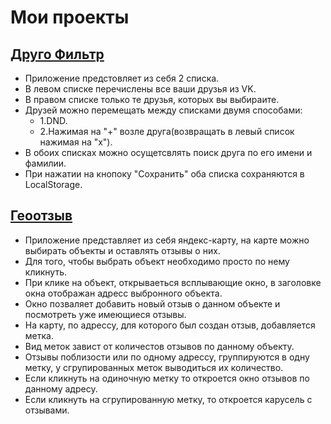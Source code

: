 # Мои проекты

## [Друго Фильтр](https://ilyatag.github.io/PrVkFriendsFilter)

- Приложение предстовляет из себя 2 списка.  
- В левом списке перечислены все ваши друзья из VK.  
- В правом списке только те друзья, которых вы выбираите.  
- Друзей можно перемещать между списками двумя способами:  
  - 1.DND.  
  - 2.Нажимая на "+" возле друга(возвращать в левый список нажимая на "x").
- В обоих списках можно осущетсвлять поиск друга по его имени и фамилии.
- При нажатии на кнопоку "Сохранить" оба списка сохраняются в LocalStorage. 


## [Геоотзыв](https://ilyatag.github.io/PrYaMap/)

 - Приложение представляет из себя яндекс-карту, на карте можно выбирать объекты и оставлять отзывы о них. 
 - Для того, чтобы выбрать объект необходимо просто по нему кликнуть.
 - При клике на объект, открываеться всплывающие окно, в заголовке окна отображан адресс выбронного объекта.
 - Окно позваляет добавить новый отзыв о данном объекте и посмотреть уже имеющиеся отзывы.
 - На карту, по адрессу, для которого был создан отзыв, добавляется метка.
 - Вид меток завист от количестов отзывов по данному объекту.
 - Отзывы поблизости или по одному адрессу, группируются в одну метку, у сгрупированных меток выводиться их количество.
 - Если кликнуть на одиночную метку то откроется окно отзывов по данному адресу.
 - Если кликнуть на сгрупированную метку, то откроется карусель с отзывами.
 
